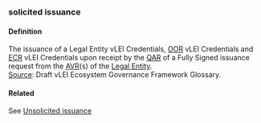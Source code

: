 ### solicited issuance

<h4>Definition</h4><p>The issuance of a Legal Entity vLEI Credentials, <a href="OOR">OOR</a> vLEI Credentials and <a href="ECR">ECR</a> vLEI Credentials upon receipt by the <a href="QAR">QAR</a> of a Fully Signed issuance request from the <a href="AVR">AVR</a>(s) of the <a href="legal-entity">Legal Entity</a>.<br><a href="https://www.gleif.org/vlei/introducing-the-vlei-ecosystem-governance-framework/2022-02-07_verifiable-lei-vlei-ecosystem-governance-framework-glossary-draft-publication_v0.9-draft.pdf">Source</a>: Draft vLEI Ecosystem Governance Framework Glossary.</p><h4>Related</h4><p>See <a href="unsolicited-issuance">Unsolicited issuance</a></p>